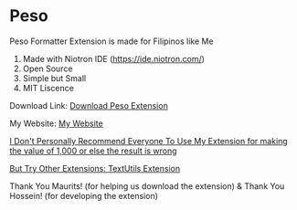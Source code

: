 # Peso
Peso Formatter Extension is made for Filipinos like Me
1. Made with Niotron IDE (https://ide.niotron.com/)
2. Open Source
3. Simple but Small
4. MIT Liscence

Download Link: <a href="https://github.com/anbran223/Peso/raw/main/com.brandonang.peso.aix">Download Peso Extension</a>

My Website: <a href="https://sites.google.com/view/ai2-brandonang">My Website

I Don't Personally Recommend Everyone To Use My Extension for making the value of 1,000 or else the result is wrong 

But Try Other Extensions: 
<a href="https://community.kodular.io/t/textutils-extension/102791/7?u=brandon_ang">TextUtils Extension</a>

Thank You Maurits! (for helping us download the extension) & Thank You Hossein! (for developing the extension)
